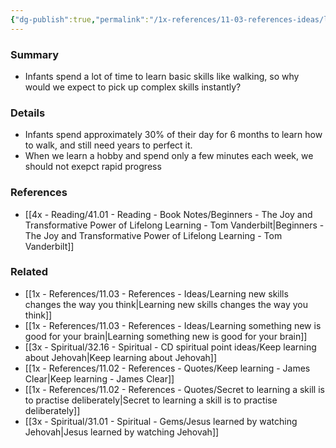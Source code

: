 ```yaml
---
{"dg-publish":true,"permalink":"/1x-references/11-03-references-ideas/learning-skills-takes-time/","title":"Learning skills takes time","dgShowBacklinks":false}
---
```



### Summary
- Infants spend a lot of time to learn basic skills like walking, so why would we expect to pick up complex skills instantly?

### Details
- Infants spend approximately 30% of their day for 6 months to learn how to walk, and still need years to perfect it.
- When we learn a hobby and spend only a few minutes each week, we should not exepct rapid progress

### References
- [[4x - Reading/41.01 - Reading - Book Notes/Beginners - The Joy and Transformative Power of Lifelong Learning - Tom Vanderbilt\|Beginners - The Joy and Transformative Power of Lifelong Learning - Tom Vanderbilt]]

### Related
- [[1x - References/11.03 - References - Ideas/Learning new skills changes the way you think\|Learning new skills changes the way you think]]
- [[1x - References/11.03 - References - Ideas/Learning something new is good for your brain\|Learning something new is good for your brain]]
- [[3x - Spiritual/32.16 - Spiritual - CD spiritual point ideas/Keep learning about Jehovah\|Keep learning about Jehovah]]
- [[1x - References/11.02 - References - Quotes/Keep learning - James Clear\|Keep learning - James Clear]]
- [[1x - References/11.02 - References - Quotes/Secret to learning a skill is to practise deliberately\|Secret to learning a skill is to practise deliberately]]
- [[3x - Spiritual/31.01 - Spiritual - Gems/Jesus learned by watching Jehovah\|Jesus learned by watching Jehovah]]